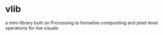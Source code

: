 # vlib
a mini-library built on Processing to formalise compositing and pixel-level operations for live visuals
